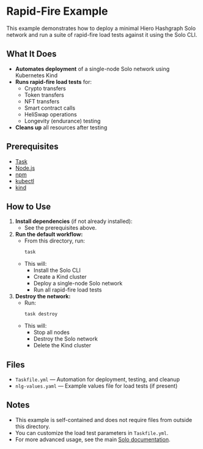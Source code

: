# Rapid-Fire Example

This example demonstrates how to deploy a minimal Hiero Hashgraph Solo network and run a suite of rapid-fire load tests against it using the Solo CLI.

## What It Does

* **Automates deployment** of a single-node Solo network using Kubernetes Kind
* **Runs rapid-fire load tests** for:
  * Crypto transfers
  * Token transfers
  * NFT transfers
  * Smart contract calls
  * HeliSwap operations
  * Longevity (endurance) testing
* **Cleans up** all resources after testing

## Prerequisites

* [Task](https://taskfile.dev/)
* [Node.js](https://nodejs.org/)
* [npm](https://www.npmjs.com/)
* [kubectl](https://kubernetes.io/docs/tasks/tools/)
* [kind](https://kind.sigs.k8s.io/)

## How to Use

1. **Install dependencies** (if not already installed):
   * See the prerequisites above.
2. **Run the default workflow:**
   * From this directory, run:
     ```sh
     task
     ```
   * This will:
     * Install the Solo CLI
     * Create a Kind cluster
     * Deploy a single-node Solo network
     * Run all rapid-fire load tests
3. **Destroy the network:**
   * Run:
     ```sh
     task destroy
     ```
   * This will:
     * Stop all nodes
     * Destroy the Solo network
     * Delete the Kind cluster

## Files

* `Taskfile.yml` — Automation for deployment, testing, and cleanup
* `nlg-values.yaml` — Example values file for load tests (if present)

## Notes

* This example is self-contained and does not require files from outside this directory.
* You can customize the load test parameters in `Taskfile.yml`.
* For more advanced usage, see the main [Solo documentation](https://github.com/hiero-ledger/solo).
